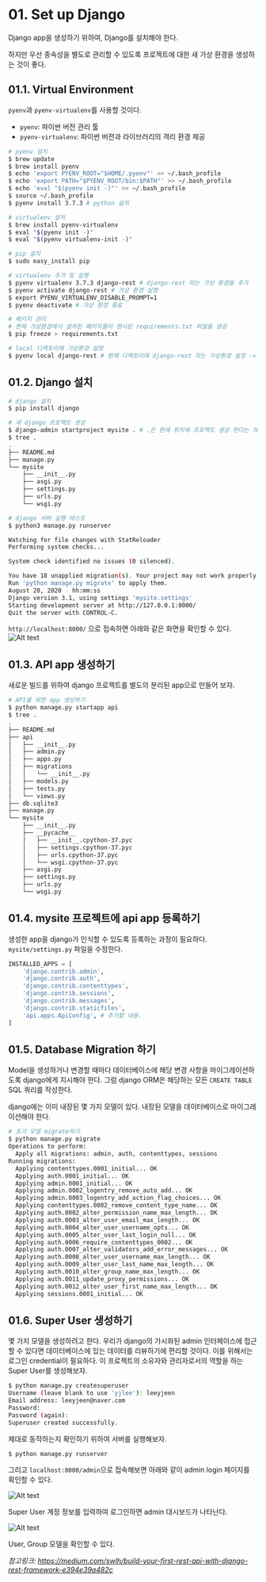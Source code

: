 # 01. Set up Django
Django app을 생성하기 위하여, Django를 설치해야 한다.

하지만 우선 종속성을 별도로 관리할 수 있도록 프로젝트에 대한 새 가상 환경을 생성하는 것이 좋다.

## 01.1. Virtual Environment
```pyenv```과 ```pyenv-virtualenv```를 사용할 것이다.
- ```pyenv```: 파이썬 버전 관리 툴
- ```pyenv-virtualenv```: 파이썬 버전과 라이브러리의 격리 환경 제공

```bash
# pyenv 설치
$ brew update
$ brew install pyenv
$ echo 'export PYENV_ROOT="$HOME/.pyenv"' >> ~/.bash_profile
$ echo 'export PATH="$PYENV_ROOT/bin:$PATH"' >> ~/.bash_profile
$ echo 'eval "$(pyenv init -)"' >> ~/.bash_profile
$ source ~/.bash_profile
$ pyenv install 3.7.3 # python 설치
```
```bash
# virtualenv 설치
$ brew install pyenv-virtualenv
$ eval "$(pyenv init -)"
$ eval "$(pyenv virtualenv-init -)"
```
```bash
# pip 설치
$ sudo easy_install pip
```
```bash
# virtualenv 추가 및 실행
$ pyenv virtualenv 3.7.3 django-rest # django-rest 라는 가상 환경을 추가
$ pyenv activate django-rest # 가상 환경 실행
$ export PYENV_VIRTUALENV_DISABLE_PROMPT=1
$ pyenv deactivate # 가상 환경 종료
```
```bash
# 패키지 관리
# 현재 가상환경에서 설치된 패키지들이 명시된 requirements.txt 파일을 생성
$ pip freeze > requirements.txt 
```
```bash
# local 디렉토리에 가상환경 설정
$ pyenv local django-rest # 현재 디렉토리에 django-rest 라는 가상환경 설정 -> '.python-version' 파일이 생성된다
```

## 01.2. Django 설치
```bash
# django 설치
$ pip install django
```
```bash
# 새 django 프로젝트 생성
$ django-admin startproject mysite . # .은 현재 위치에 프로젝트 생성 한다는 의미
$ tree .
.
├── README.md
├── manage.py
└── mysite
    ├── __init__.py
    ├── asgi.py
    ├── settings.py
    ├── urls.py
    └── wsgi.py
```
```bash
# django 서버 실행 테스트
$ python3 manage.py runserver

Watching for file changes with StatReloader
Performing system checks...

System check identified no issues (0 silenced).

You have 18 unapplied migration(s). Your project may not work properly until you apply the migrations for app(s): admin, auth, contenttypes, sessions.
Run 'python manage.py migrate' to apply them.
August 20, 2020 - hh:mm:ss
Django version 3.1, using settings 'mysite.settings'
Starting development server at http://127.0.0.1:8000/
Quit the server with CONTROL-C.
```
```http://localhost:8000/``` 으로 접속하면 아래와 같은 화면을 확인할 수 있다.
![Alt text](./images/01.django_server_run.png?raw=true "django server run")

## 01.3. API app 생성하기
새로운 빌드를 위하여 django 프로젝트를 별도의 분리된 app으로 만들어 보자.
```bash
# API를 위한 app 생성하기
$ python manage.py startapp api
$ tree .
.
├── README.md
├── api
│   ├── __init__.py
│   ├── admin.py
│   ├── apps.py
│   ├── migrations
│   │   └── __init__.py
│   ├── models.py
│   ├── tests.py
│   └── views.py
├── db.sqlite3
├── manage.py
└── mysite
    ├── __init__.py
    ├── __pycache__
    │   ├── __init__.cpython-37.pyc
    │   ├── settings.cpython-37.pyc
    │   ├── urls.cpython-37.pyc
    │   └── wsgi.cpython-37.pyc
    ├── asgi.py
    ├── settings.py
    ├── urls.py
    └── wsgi.py
```

## 01.4. mysite 프로젝트에 api app 등록하기
생성한 app을 django가 인식할 수 있도록 등록하는 과정이 필요하다.
```mysite/settings.py``` 파일을 수정한다.
```python
INSTALLED_APPS = [
    'django.contrib.admin',
    'django.contrib.auth',
    'django.contrib.contenttypes',
    'django.contrib.sessions',
    'django.contrib.messages',
    'django.contrib.staticfiles',
    'api.apps.ApiConfig', # 추가할 내용.
]
```

## 01.5. Database Migration 하기
Model을 생성하거나 변경할 때마다 데이터베이스에 해당 변경 사항을 마이그레이션하도록 django에게 지시해야 한다.
그럼 django ORM은 해당하는 모든 ```CREATE TABLE``` SQL 쿼리를 작성한다.

django에는 이미 내장된 몇 가지 모델이 있다. 내장된 모델을 데이터베이스로 마이그레이션해야 한다.

```bash
# 초기 모델 migrate하기
$ python manage.py migrate
Operations to perform:
  Apply all migrations: admin, auth, contenttypes, sessions
Running migrations:
  Applying contenttypes.0001_initial... OK
  Applying auth.0001_initial... OK
  Applying admin.0001_initial... OK
  Applying admin.0002_logentry_remove_auto_add... OK
  Applying admin.0003_logentry_add_action_flag_choices... OK
  Applying contenttypes.0002_remove_content_type_name... OK
  Applying auth.0002_alter_permission_name_max_length... OK
  Applying auth.0003_alter_user_email_max_length... OK
  Applying auth.0004_alter_user_username_opts... OK
  Applying auth.0005_alter_user_last_login_null... OK
  Applying auth.0006_require_contenttypes_0002... OK
  Applying auth.0007_alter_validators_add_error_messages... OK
  Applying auth.0008_alter_user_username_max_length... OK
  Applying auth.0009_alter_user_last_name_max_length... OK
  Applying auth.0010_alter_group_name_max_length... OK
  Applying auth.0011_update_proxy_permissions... OK
  Applying auth.0012_alter_user_first_name_max_length... OK
  Applying sessions.0001_initial... OK
```

## 01.6. Super User 생성하기
몇 가지 모델을 생성하려고 한다. 우리가 django의 가시화된 admin 인터페이스에 접근할 수 있다면 데이터베이스에 있는 데이터를 리뷰하기에 편리할 것이다.
이를 위해서는 로그인 credential이 필요하다. 이 프로젝트의 소유자와 관리자로서의 역할을 하는 Super User를 생성해보자.
```bash
$ python manage.py createsuperuser
Username (leave blank to use 'yjlee'): leeyjeen
Email address: leeyjeen@naver.com
Password: 
Password (again): 
Superuser created successfully.
```
제대로 동작하는지 확인하기 위하여 서버를 실행해보자.
```bash
$ python manage.py runserver
```
그리고 ```localhost:8000/admin```으로 접속해보면 아래와 같이 admin login 페이지를 확인할 수 있다.

![Alt text](./images/02.django_admin_page.png?raw=true "django admin page")

Super User 계정 정보를 입력하여 로그인하면 admin 대시보드가 나타난다.

![Alt text](./images/03.django_admin_dashboard.png?raw=true "django admin dashboard")

User, Group 모델을 확인할 수 있다.

*참고링크: https://medium.com/swlh/build-your-first-rest-api-with-django-rest-framework-e394e39a482c*